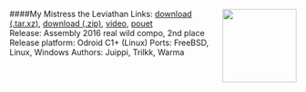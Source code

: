 ####My Mistress the Leviathan
<a href="http://faemiyah.fi/demoscene/my_mistress_the_leviathan"><img src="https://raw.githubusercontent.com/trilkk/faemiyah-demoscene_2016-08_80k-intro_my_mistress_the_leviathan/master/screenshot_www.jpg" height="130em" align="right" /></a>
Links: [download (.tar.xz)](http://faemiyah.fi/data/my_mistress_the_leviathan.tar.xz), [download (.zip)](http://faemiyah.fi/data/my_mistress_the_leviathan.zip), [video](http://faemiyah.fi/data/my_mistress_the_leviathan.mkv), [pouet](http://www.pouet.net/prod.php?which=99999)  
Release: Assembly 2016 real wild compo, 2nd place  
Release platform: Odroid C1+ (Linux)
Ports: FreeBSD, Linux, Windows
Authors: Juippi, Trilkk, Warma
